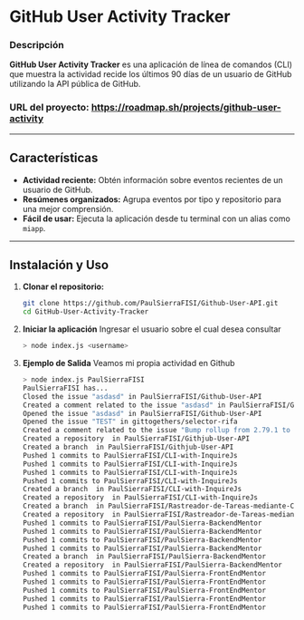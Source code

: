# GitHub User Activity Tracker

### Descripción
**GitHub User Activity Tracker** es una aplicación de línea de comandos (CLI) que muestra la actividad recide los últimos 90 días de un usuario de GitHub utilizando la API pública de GitHub. 

### URL del proyecto: https://roadmap.sh/projects/github-user-activity
---

## Características
- **Actividad reciente:** Obtén información sobre eventos recientes de un usuario de GitHub.
- **Resúmenes organizados:** Agrupa eventos por tipo y repositorio para una mejor comprensión.
- **Fácil de usar:** Ejecuta la aplicación desde tu terminal con un alias como `miapp`.

---

## Instalación y Uso

1. **Clonar el repositorio:**
   ```bash
   git clone https://github.com/PaulSierraFISI/Github-User-API.git
   cd GitHub-User-Activity-Tracker
2. **Iniciar la aplicación**
    Ingresar el usuario sobre el cual desea consultar
    ```bash
    > node index.js <username>

4. **Ejemplo de Salida**
    Veamos mi propia actividad en Github
    ```bash
    > node index.js PaulSierraFISI
    PaulSierraFISI has...
    Closed the issue "asdasd" in PaulSierraFISI/Github-User-API
    Created a comment related to the issue "asdasd" in PaulSierraFISI/Github-User-API
    Opened the issue "asdasd" in PaulSierraFISI/Github-User-API
    Opened the issue "TEST" in gittogethers/selector-rifa
    Created a comment related to the issue "Bump rollup from 2.79.1 to 2.79.2 in the npm_and_yarn group across 1 directory" in gittogethers/selector-rifa
    Created a repository  in PaulSierraFISI/Githjub-User-API
    Created a branch  in PaulSierraFISI/Githjub-User-API
    Pushed 1 commits to PaulSierraFISI/CLI-with-InquireJs
    Pushed 1 commits to PaulSierraFISI/CLI-with-InquireJs
    Pushed 1 commits to PaulSierraFISI/CLI-with-InquireJs
    Pushed 1 commits to PaulSierraFISI/CLI-with-InquireJs
    Created a branch  in PaulSierraFISI/CLI-with-InquireJs
    Created a repository  in PaulSierraFISI/CLI-with-InquireJs
    Created a branch  in PaulSierraFISI/Rastreador-de-Tareas-mediante-CLI
    Created a repository  in PaulSierraFISI/Rastreador-de-Tareas-mediante-CLI
    Pushed 1 commits to PaulSierraFISI/PaulSierra-BackendMentor
    Pushed 1 commits to PaulSierraFISI/PaulSierra-BackendMentor
    Pushed 1 commits to PaulSierraFISI/PaulSierra-BackendMentor
    Pushed 1 commits to PaulSierraFISI/PaulSierra-BackendMentor
    Created a branch  in PaulSierraFISI/PaulSierra-BackendMentor
    Created a repository  in PaulSierraFISI/PaulSierra-BackendMentor
    Pushed 1 commits to PaulSierraFISI/PaulSierra-FrontEndMentor
    Pushed 1 commits to PaulSierraFISI/PaulSierra-FrontEndMentor
    Pushed 1 commits to PaulSierraFISI/PaulSierra-FrontEndMentor
    Pushed 1 commits to PaulSierraFISI/PaulSierra-FrontEndMentor
    Pushed 1 commits to PaulSierraFISI/PaulSierra-FrontEndMentor
